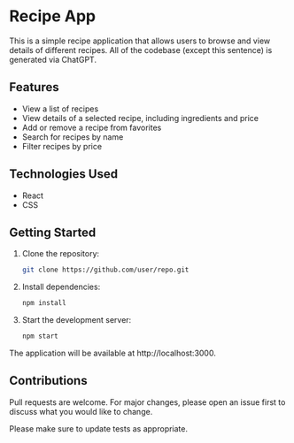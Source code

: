 # Recipe App

This is a simple recipe application that allows users to browse and view details of different recipes.
All of the codebase (except this sentence) is generated via ChatGPT.

## Features

- View a list of recipes
- View details of a selected recipe, including ingredients and price
- Add or remove a recipe from favorites
- Search for recipes by name
- Filter recipes by price

## Technologies Used

- React
- CSS

## Getting Started

1. Clone the repository:

   ```sh
   git clone https://github.com/user/repo.git
   ```

2. Install dependencies:

   ```sh
   npm install
   ```

3. Start the development server:

   ```sh
   npm start
   ```

The application will be available at http://localhost:3000.

## Contributions

Pull requests are welcome. For major changes, please open an issue first to discuss what you would like to change.

Please make sure to update tests as appropriate.
